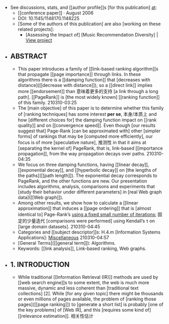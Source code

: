 - See discussions, stats, and [[author profile]]s [for this publication] [at](https://www.researchgate.net/publication/200110865): 
    - [[conference paper]] · August 2006
    - DOI: 10.1145/1148170.1148225
    - [Some of the authors of this publication] are also [working on these related projects]:
        - [Assessing the Impact of] [Music Recommendation Diversity] | [View project](https://www.researchgate.net/project/Assessing-the-Impact-of-Music-Recommendation-Diversity?enrichId=rgreq-018a70f718d7119eaa12217b6121437d-XXX&enrichSource=Y292ZXJQYWdlOzIwMDExMDg2NTtBUzoxMDMwNTE1MDMzNDE1NzFAMTQwMTU4MDgwMTY3NQ%3D%3D&el=1_x_9&_esc=publicationCoverPdf)
- ## ABSTRACT
    - This paper introduces a family of [[link-based ranking algorithm]]s that propagate [[page importance]] through links. In these algorithms there is a [[damping function]] that [decreases with distance]([[decrease with distance]]), so a [[direct link]] implies more [[endorsement]] than 意味着更多的支持 [a link through a long path]. [[PageRank]] is [the most widely known] [[ranking function]] of this family.
210310-03:25
    - The [main objective] of this paper is to determine whether this family of [ranking techniques] has some interest __per se__, 本身/本质上 and how [different choices for] the damping function impact on [[rank quality]] and on [[convergence speed]]. Even though [our results suggest that] Page-Rank [can be approximated with] other [simpler forms] of rankings that may be [computed more efficiently], our focus is of more [speculative nature], 推测性 in that it aims at [separating the kernel of] PageRank, that is, link-based [[importance propagation]], from the way propagation decays over paths.
210310-04:35
    - We focus on three damping functions, having [[linear decay]], [[exponential decay]], and [[hyperbolic decay]] on [the lengths of the paths]([[path length]]). The exponential decay corresponds to PageRank, and the other functions are new. Our presentation includes algorithms, analysis, comparisons and experiments that [study their behavior under different parameters] in [real Web graph data]([[Web graph]]).
    - Among other results, we show how to calculate a [[linear approximation]] that induces a [[page ordering]] that is [almost identical to] Page-Rank’s [using a fixed small number of iterations]([[iteration]]); 固定的少量迭代 [comparisons were performed] using Kendall’s τ on [large domain datasets].
210310-04:45
    - Categories and [[subject descriptor]]s: H.4.m [Information Systems Applications]: [Miscellaneous]([[miscellaneous]])
210310-04:57
    - [General Terms]([[general term]]): Algorithms.
    - Keywords: [[link analysis]], Link-based ranking, Web graphs.
- ## 1. INTRODUCTION
    - While traditional [[Information Retrieval (IR)]] methods are used by [[web search engine]]s to some extent, the web is much more massive, dynamic and less coherent than [traditional text collections] [2]. While [for any given topic] there might be thousands or even millions of pages available, the problem of [ranking those pages]([[page ranking]]) to [generate a short list] is probably [one of the key problems] of [Web IR], and this [requires some kind of] [[relevance estimation]]. 相关性估计
